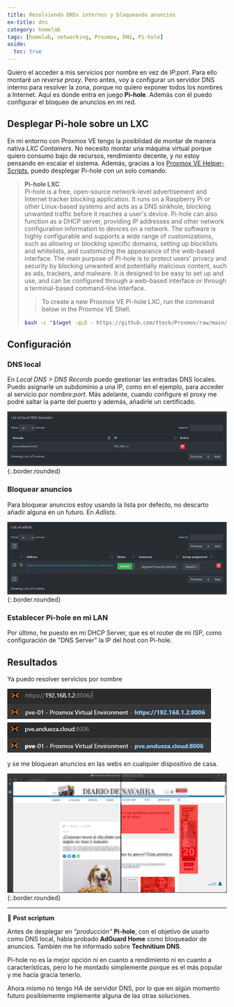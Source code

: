 ```yaml
---
title: Resolviendo DNSs internos y bloqueando anuncios
ex-title: dns
category: homelab
tags: [homelab, networking, Proxmox, DNS, Pi-hole]
aside:
  toc: true
---
```

<script src="https://code.iconify.design/iconify-icon/2.1.0/iconify-icon.min.js"></script>

Quiero el acceder a mis servicios por nombre en vez de *IP:port*. Para ello montaré un *reverse proxy*. Pero antes, voy a configurar un servidor DNS interno para resolver la zona, porque no quiero exponer todos los nombres a Internet. Aquí es donde entra en juego <iconify-icon icon="mdi:pi-hole"></iconify-icon> **Pi-hole**. Además con él puedo configurar el bloqueo de anuncios en mi red.
<!--more-->

## Desplegar Pi-hole sobre un LXC

En mi entorno con Proxmox VE tengo la posiblidad de montar de manera nativa *LXC Containers*. No necesito montar una máquina virtual porque quiero consumo bajo de recursos, rendimiento decente, y no estoy pensando en escalar el sistema. Además, gracias a los [Proxmox VE Helper-Scripts](https://tteck.github.io/Proxmox/), puedo desplegar Pi-hole con un solo comando.

> **Pi-hole LXC**  
>Pi-hole is a free, open-source network-level advertisement and Internet tracker blocking application. It runs on a Raspberry Pi or other Linux-based systems and acts as a DNS sinkhole, blocking unwanted traffic before it reaches a user's device. Pi-hole can also function as a DHCP server, providing IP addresses and other network configuration information to devices on a network. The software is highly configurable and supports a wide range of customizations, such as allowing or blocking specific domains, setting up blocklists and whitelists, and customizing the appearance of the web-based interface. The main purpose of Pi-hole is to protect users' privacy and security by blocking unwanted and potentially malicious content, such as ads, trackers, and malware. It is designed to be easy to set up and use, and can be configured through a web-based interface or through a terminal-based command-line interface.  
>>To create a new Proxmox VE Pi-hole LXC, run the command below in the Proxmox VE Shell.
>```bash
>bash -c "$(wget -qLO - https://github.com/tteck/Proxmox/raw/main/ct/pihole.sh)"
>```

## Configuración

### DNS local

En *Local DNS > DNS Records* puedo gestionar las entradas DNS locales. Puedo asignarle un subdominio a una IP, como en el ejemplo, para acceder al servicio por *nombre:port*. Más adelante, cuando configure el proxy me podré saltar la parte del puerto y además, añadirle un certificado.

![List of local DNS domains](/assets/posts/10-10-2024-ListoflocalDNSdomains.png){:.border.rounded}

### Bloquear anuncios

Para bloquear anuncios estoy usando la lista por defecto, no descarto añadir alguna en un futuro. En *Adlists*.

![List of adlists](/assets/posts/10-10-2024-Listofadlists.png){:.border.rounded}

### Establecer Pi-hole en mi LAN

Por último, he puesto en mi DHCP Server, que es el router de mi ISP, como configuración de "DNS Server" la IP del host con Pi-hole.

## Resultados

Ya puedo resolver servicios por nombre

![Resolución por nombre](/assets/posts/10-10-2024-nombre.png)

y se me bloquean anuncios en las webs en cualquier dispositivo de casa.

![Antes y después](/assets/posts/10-10-2024-comparativa.png){:.border.rounded}

---

💭 **Post scriptum**

Antes de desplegar en *"producción"* <iconify-icon icon="mdi:pi-hole"></iconify-icon> **Pi-hole**, con el objetivo de usarlo como DNS local, había probado <iconify-icon icon="simple-icons:adguard"></iconify-icon> **AdGuard Home** como bloqueador de anuncios. También me he informado sobre <iconify-icon icon="material-symbols:dns"></iconify-icon> **Technitium DNS**.

Pi-hole no es la mejor opción ni en cuanto a rendimiento ni en cuanto a características, pero lo he montado simplemente porque es el más popular y me hacía gracia tenerlo.

Ahora mismo no tengo HA de servidor DNS, por lo que en algún momento futuro posiblemente implemente alguna de las otras soluciones.
